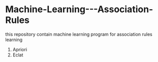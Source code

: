 # Machine-Learning---Association-Rules
this repository contain machine learning program for association rules learning 
1. Apriori
2. Eclat
